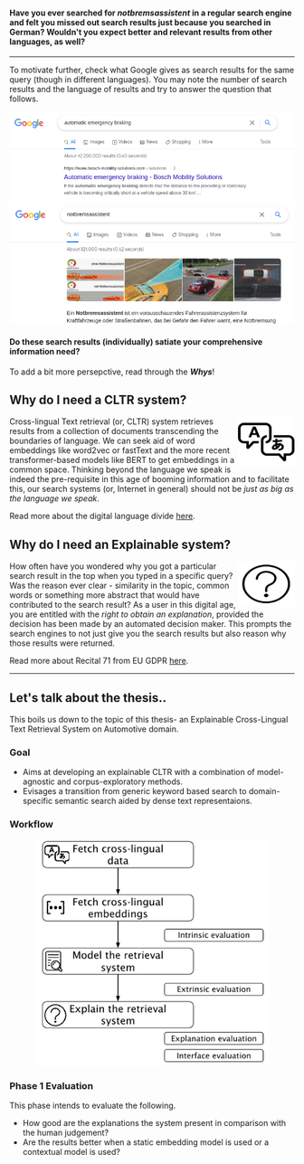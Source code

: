 #### Have you ever searched for _notbremsassistent_ in a regular search engine and felt you missed out search results just because you searched in German? Wouldn't you expect better and relevant results from other languages, as well?

----


To motivate further, check what Google gives as search results for the same query (though in different languages). You may note the number of search results and the language of results and try to answer the question that follows. 

![img](images/en_result.png)
![img](images/de_result.png)


#### Do these search results (individually) satiate your comprehensive information need?

To add a bit more persepctive, read through the **_Whys_**!

## Why do I need a CLTR system?

<img align="right" width="100" height="90" src="images/multilingual-icon-9.jpg">

Cross-lingual Text retrieval (or, CLTR) system retrieves results from a collection of documents transcending the boundaries of language. We can seek aid of word embeddings like word2vec or fastText and the more recent transformer-based models like BERT to get embeddings in a common space. Thinking beyond the language we speak is indeed the pre-requisite in this age of booming information and to facilitate this, our search systems (or, Internet in general) should not be *just as big as the language we speak*. 

Read more about the digital language divide [here](http://labs.theguardian.com/digital-language-divide/). 


## Why do I need an Explainable system?

<img align="right" width="100" height="80" src="images/explainable.png">

How often have you wondered why you got a particular search result in the top when you typed in a specific query? Was the reason ever clear - similarity in the topic, common words or something more abstract that would have contributed to the search result? As a user in this digital age, you are entitled with the *right to obtain an explanation*, provided the decision has been made by an automated decision maker. This prompts the search engines to not just give you the search results but also reason why those results were returned.

Read more about Recital 71 from EU GDPR [here](https://www.privacy-regulation.eu/en/recital-71-GDPR.htm).

---

## Let's talk about the thesis..

This boils us down to the topic of this thesis- an Explainable Cross-Lingual Text Retrieval System on Automotive domain.

### Goal

- Aims at developing an explainable CLTR with a combination of model-agnostic and corpus-exploratory methods.
- Evisages a transition from generic keyword based search to domain-specific semantic search aided by dense text representaions.

### Workflow 

<p align="center">
  <img height="400" src="images/plan.png">
</p>

### Phase 1 Evaluation

This phase intends to evaluate the following.
- How good are the explanations the system present in comparison with the human judgement?
- Are the results better when a static embedding model is used or a contextual model is used?
